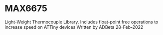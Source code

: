 # MAX6675
Light-Weight Thermocouple Library. Includes float-point free operations to increase speed on ATTiny devices
Written by ADBeta
28-Feb-2022
